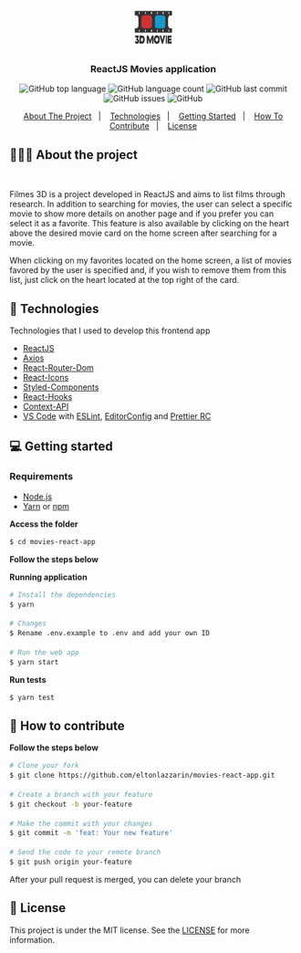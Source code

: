 <h1 align="center">
	<img alt="Movies logo" src="https://github.com/eltonlazzarin/movies-react-app/blob/main/src/assets/logo.png" height="67px" width="71px" />
</h1>

<h3 align="center">
  ReactJS Movies application
</h3>

<p align="center">
  <img alt="GitHub top language" src="https://img.shields.io/github/languages/top/eltonlazzarin/movies-react-app">

  <img alt="GitHub language count" src="https://img.shields.io/github/languages/count/eltonlazzarin/movies-react-app">

  <img alt="GitHub last commit" src="https://img.shields.io/github/last-commit/eltonlazzarin/movies-react-app">

  <img alt="GitHub issues" src="https://img.shields.io/github/issues/eltonlazzarin/movies-react-app">

  <img alt="GitHub" src="https://img.shields.io/github/license/eltonlazzarin/movies-react-app">
</p>

<p align="center">
  <a href="#-about-the-project">About The Project</a>&nbsp;&nbsp;&nbsp;|&nbsp;&nbsp;&nbsp;
  <a href="#-technologies">Technologies</a>&nbsp;&nbsp;&nbsp;|&nbsp;&nbsp;&nbsp;
  <a href="#-getting-started">Getting Started</a>&nbsp;&nbsp;&nbsp;|&nbsp;&nbsp;&nbsp;
  <a href="#-how-to-contribute">How To Contribute</a>&nbsp;&nbsp;&nbsp;|&nbsp;&nbsp;&nbsp;
  <a href="#-license">License</a>
</p>

## 👨🏻‍💻 About the project

<p align="center">
  <img src="">
</p>

<p>Filmes 3D is a project developed in ReactJS and aims to list films through research. In addition to searching for movies, the user can select a specific movie to show more details on another page and if you prefer you can select it as a favorite. This feature is also available by clicking on the heart above the desired movie card on the home screen after searching for a movie.

When clicking on my favorites located on the home screen, a list of movies favored by the user is specified and, if you wish to remove them from this list, just click on the heart located at the top right of the card.</p>

## 🚀 Technologies

Technologies that I used to develop this frontend app

- [ReactJS](https://nodejs.org/en)
- [Axios](https://github.com/axios/axios)
- [React-Router-Dom](https://reactrouter.com/web/guides/quick-start)
- [React-Icons](https://github.com/wwayne/react-tooltip)
- [Styled-Components](https://styled-components.com/docs/basics)
- [React-Hooks](https://reactjs.org/docs/hooks-intro.html)
- [Context-API](https://reactjs.org/docs/context.html)
- [VS Code](https://code.visualstudio.com) with [ESLint](https://eslint.org/docs/user-guide/getting-started), [EditorConfig](https://marketplace.visualstudio.com/items?itemName=EditorConfig.EditorConfig) and [Prettier RC](https://github.com/prettier/prettier)

## 💻 Getting started

### Requirements

- [Node.js](https://nodejs.org/en/)
- [Yarn](https://classic.yarnpkg.com/) or [npm](https://www.npmjs.com/)

**Access the folder**

```bash
$ cd movies-react-app
```

**Follow the steps below**

**Running application**

```bash
# Install the dependencies
$ yarn

# Changes
$ Rename .env.example to .env and add your own ID

# Run the web app
$ yarn start
```

**Run tests**

```bash
$ yarn test
```

## 🤔 How to contribute

**Follow the steps below**

```bash
# Clone your fork
$ git clone https://github.com/eltonlazzarin/movies-react-app.git

# Create a branch with your feature
$ git checkout -b your-feature

# Make the commit with your changes
$ git commit -m 'feat: Your new feature'

# Send the code to your remote branch
$ git push origin your-feature
```

After your pull request is merged, you can delete your branch

## 📝 License

This project is under the MIT license. See the [LICENSE](https://github.com/eltonlazzarin/movies-react-app/blob/master/LICENSE) for more information.
